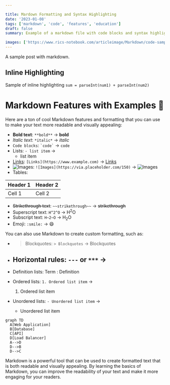 ```yaml
---

title: Mardown Formatting and Syntax Highlighting
date: '2023-01-08'
tags: ['markdown', 'code', 'features', 'education']
draft: false
summary: Example of a markdown file with code blocks and syntax highlighting

images: ['https://www.rics-notebook.com/articleimage/Markdown/code-sample.webp', 'https://via.placeholder.com/150']
---
```


A sample post with markdown.

## Inline Highlighting

Sample of inline highlighting `sum = parseInt(num1) + parseInt(num2)`

# Markdown Features with Examples 🚀

Here are a ton of cool Markdown features and formatting that you can use to make your text more readable and visually appealing:

- **Bold text**: `**bold**` → **bold**
- _Italic text_: `*italic*` → _italic_
- `Code blocks`: `` `code` `` → `code`
- Lists: `- list item` →
  - list item
- [Links](https://www.example.com): `[Links](https://www.example.com)` → [Links](https://www.example.com)
- ![Images](https://via.placeholder.com/150): `![Images](https://via.placeholder.com/150)` → ![Images](https://via.placeholder.com/150)
- Tables:

| Header 1 | Header 2 |
| -------- | -------- |
| Cell 1   | Cell 2   |

- ~~Strikethrough text~~: `~~strikethrough~~` → ~~strikethrough~~
- Superscript text: `H^2^O` → H<sup>2</sup>O
- Subscript text: `H~2~O` → H<sub>2</sub>O
- Emoji: `:smile:` → 😄

You can also use Markdown to create custom formatting, such as:

- > Blockquotes: `> Blockquotes` →
  > Blockquotes
- ## Horizontal rules: `---` or `***` →

- Definition lists:
  Term
  : Definition

- Ordered lists: `1. Ordered list item` →
  1. Ordered list item
- Unordered lists: `- Unordered list item` →
  - Unordered list item

```mermaid
graph TD
  A[Web Application]
  B[Database]
  C[API]
  D[Load Balancer]
  A-->D
  D-->B
  D-->C
```

Markdown is a powerful tool that can be used to create formatted text that is both readable and visually appealing. By learning the basics of Markdown, you can improve the readability of your text and make it more engaging for your readers.
